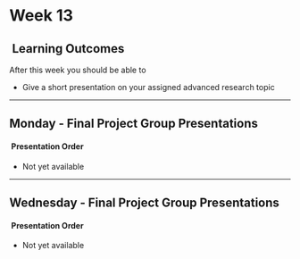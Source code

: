 # Week 13

## <i class="fa fa-star"></i>&nbsp;Learning Outcomes ###
After this week you should be able to 

- Give a short presentation on your assigned advanced research topic

---  
## Monday -  Final Project Group Presentations
#### <i class="fa fa-book"></i>&nbsp;Presentation Order
- Not yet available

---  
## Wednesday -  Final Project Group Presentations

#### <i class="fa fa-book"></i>&nbsp;Presentation Order
- Not yet available